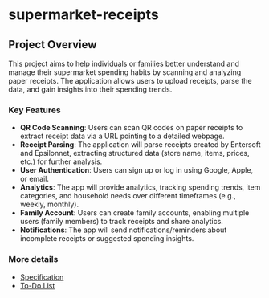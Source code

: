 # supermarket-receipts

## **Project Overview**

This project aims to help individuals or families better understand and manage their supermarket spending habits by scanning and analyzing paper receipts. The application allows users to upload receipts, parse the data, and gain insights into their spending trends.

### **Key Features**

- **QR Code Scanning**: Users can scan QR codes on paper receipts to extract receipt data via a URL pointing to a detailed webpage.
- **Receipt Parsing**: The application will parse receipts created by Entersoft and Epsilonnet, extracting structured data (store name, items, prices, etc.) for further analysis.
- **User Authentication**: Users can sign up or log in using Google, Apple, or email.
- **Analytics**: The app will provide analytics, tracking spending trends, item categories, and household needs over different timeframes (e.g., weekly, monthly).
- **Family Account**: Users can create family accounts, enabling multiple users (family members) to track receipts and share analytics.
- **Notifications**: The app will send notifications/reminders about incomplete receipts or suggested spending insights.

### More details
- [Specification](spec.md)
- [To-Do List](todo.md)
